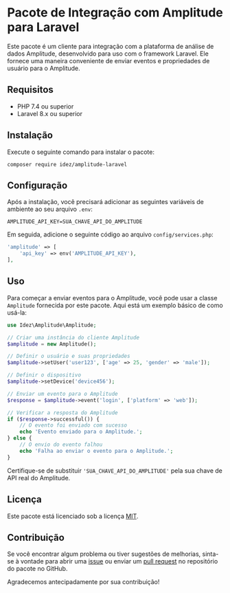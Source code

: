 # Pacote de Integração com Amplitude para Laravel

Este pacote é um cliente para integração com a plataforma de análise de dados Amplitude, desenvolvido para uso com o framework Laravel. Ele fornece uma maneira conveniente de enviar eventos e propriedades de usuário para o Amplitude.

## Requisitos

- PHP 7.4 ou superior
- Laravel 8.x ou superior

## Instalação

Execute o seguinte comando para instalar o pacote:

```
composer require idez/amplitude-laravel
```

## Configuração

Após a instalação, você precisará adicionar as seguintes variáveis ​​de ambiente ao seu arquivo `.env`:

```
AMPLITUDE_API_KEY=SUA_CHAVE_API_DO_AMPLITUDE
```

Em seguida, adicione o seguinte código ao arquivo `config/services.php`:

```php
'amplitude' => [
    'api_key' => env('AMPLITUDE_API_KEY'),
],
```

## Uso

Para começar a enviar eventos para o Amplitude, você pode usar a classe `Amplitude` fornecida por este pacote. Aqui está um exemplo básico de como usá-la:

```php
use Idez\Amplitude\Amplitude;

// Criar uma instância do cliente Amplitude
$amplitude = new Amplitude();

// Definir o usuário e suas propriedades
$amplitude->setUser('user123', ['age' => 25, 'gender' => 'male']);

// Definir o dispositivo
$amplitude->setDevice('device456');

// Enviar um evento para o Amplitude
$response = $amplitude->event('login', ['platform' => 'web']);

// Verificar a resposta do Amplitude
if ($response->successful()) {
    // O evento foi enviado com sucesso
    echo 'Evento enviado para o Amplitude.';
} else {
    // O envio do evento falhou
    echo 'Falha ao enviar o evento para o Amplitude.';
}
```

Certifique-se de substituir `'SUA_CHAVE_API_DO_AMPLITUDE'` pela sua chave de API real do Amplitude.

## Licença

Este pacote está licenciado sob a licença [MIT](https://opensource.org/licenses/MIT).

## Contribuição

Se você encontrar algum problema ou tiver sugestões de melhorias, sinta-se à vontade para abrir uma [issue](https://github.com/seu-usuario/seu-pacote/issues) ou enviar um [pull request](https://github.com/seu-usuario/seu-pacote/pulls) no repositório do pacote no GitHub.

Agradecemos antecipadamente por sua contribuição!